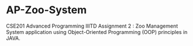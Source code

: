 # AP-Zoo-System

CSE201 Advanced Programming IIITD Assignment 2 : Zoo Management System application using Object-Oriented Programming (OOP) principles in JAVA.
